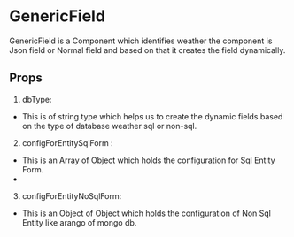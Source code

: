 # GenericField

GenericField is a Component which identifies weather the component is Json field or Normal field and based on that it creates the field dynamically.

## Props

1. dbType:

- This is of string type which helps us to create the dynamic fields based on the type of database weather sql or non-sql.

2. configForEntitySqlForm :

- This is an Array of Object which holds the configuration for Sql Entity Form.
-

3. configForEntityNoSqlForm:

- This is an Object of Object which holds the configuration of Non Sql Entity like arango of mongo db.
